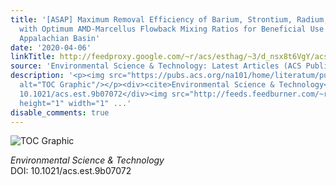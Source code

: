 ```yaml
---
title: '[ASAP] Maximum Removal Efficiency of Barium, Strontium, Radium, and Sulfate
  with Optimum AMD-Marcellus Flowback Mixing Ratios for Beneficial Use in the Northern
  Appalachian Basin'
date: '2020-04-06'
linkTitle: http://feedproxy.google.com/~r/acs/esthag/~3/d_nsx8t6VgY/acs.est.9b07072
source: 'Environmental Science & Technology: Latest Articles (ACS Publications)'
description: '<p><img src="https://pubs.acs.org/na101/home/literatum/publisher/achs/journals/content/esthag/0/esthag.ahead-of-print/acs.est.9b07072/20200406/images/medium/es9b07072_0006.gif"
  alt="TOC Graphic"/></p><div><cite>Environmental Science & Technology</cite></div><div>DOI:
  10.1021/acs.est.9b07072</div><img src="http://feeds.feedburner.com/~r/acs/esthag/~4/d_nsx8t6VgY"
  height="1" width="1" ...'
disable_comments: true
---
```

<p><img src="https://pubs.acs.org/na101/home/literatum/publisher/achs/journals/content/esthag/0/esthag.ahead-of-print/acs.est.9b07072/20200406/images/medium/es9b07072_0006.gif" alt="TOC Graphic"/></p><div><cite>Environmental Science & Technology</cite></div><div>DOI: 10.1021/acs.est.9b07072</div><img src="http://feeds.feedburner.com/~r/acs/esthag/~4/d_nsx8t6VgY" height="1" width="1" ...